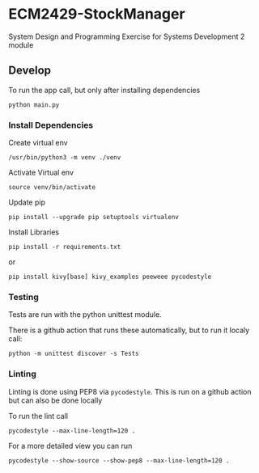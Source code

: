 # ECM2429-StockManager

System Design and Programming Exercise for Systems Development 2 module

## Develop

To run the app call, but only after installing dependencies

```shell
python main.py
```

### Install Dependencies

Create virtual env

```shell
/usr/bin/python3 -m venv ./venv
```

Activate Virtual env

```shell
source venv/bin/activate
```

Update pip

```shell
pip install --upgrade pip setuptools virtualenv
```

Install Libraries

```shell
pip install -r requirements.txt
```

or

```shell
pip install kivy[base] kivy_examples peeweee pycodestyle 
```

### Testing

Tests are run with the python unittest module. 

There is a github action that runs these automatically, but to run it localy call: 

```shell
python -m unittest discover -s Tests
```

### Linting

Linting is done using PEP8 via `pycodestyle`. 
This is run on a github action but can also be done locally

To run the lint call 
```shell
pycodestyle --max-line-length=120 . 
```

For a more detailed view you can run
```shell
pycodestyle --show-source --show-pep8 --max-line-length=120 .
```